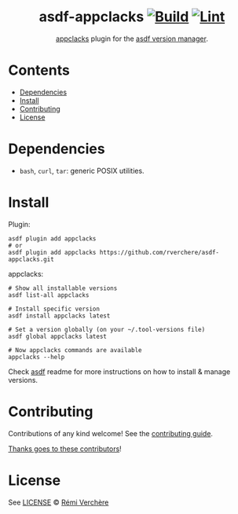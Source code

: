 <div align="center">

# asdf-appclacks [![Build](https://github.com/rverchere/asdf-appclacks/actions/workflows/build.yml/badge.svg)](https://github.com/rverchere/asdf-appclacks/actions/workflows/build.yml) [![Lint](https://github.com/rverchere/asdf-appclacks/actions/workflows/lint.yml/badge.svg)](https://github.com/rverchere/asdf-appclacks/actions/workflows/lint.yml)


[appclacks](https://www.doc.appclacks.com/index.html) plugin for the [asdf version manager](https://asdf-vm.com).

</div>

# Contents

- [Dependencies](#dependencies)
- [Install](#install)
- [Contributing](#contributing)
- [License](#license)

# Dependencies

- `bash`, `curl`, `tar`: generic POSIX utilities.

# Install

Plugin:

```shell
asdf plugin add appclacks
# or
asdf plugin add appclacks https://github.com/rverchere/asdf-appclacks.git
```

appclacks:

```shell
# Show all installable versions
asdf list-all appclacks

# Install specific version
asdf install appclacks latest

# Set a version globally (on your ~/.tool-versions file)
asdf global appclacks latest

# Now appclacks commands are available
appclacks --help
```

Check [asdf](https://github.com/asdf-vm/asdf) readme for more instructions on how to
install & manage versions.

# Contributing

Contributions of any kind welcome! See the [contributing guide](contributing.md).

[Thanks goes to these contributors](https://github.com/rverchere/asdf-appclacks/graphs/contributors)!

# License

See [LICENSE](LICENSE) © [Rémi Verchère](https://github.com/rverchere/)
